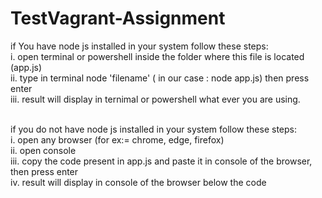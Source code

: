 # TestVagrant-Assignment

if You have node js installed in your system follow these steps:<br/>
   i. open terminal or powershell inside the folder where this file is located (app.js)<br/>
   ii. type in terminal node 'filename' ( in our case  : node app.js) then press enter <br/>
   iii. result will display in ternimal or powershell what ever you are using.<br/><br/>
   
if you do not have node js installed in your system follow these steps:<br/>
   i. open any browser  (for ex:= chrome, edge, firefox)<br/>
   ii. open console <br/>
   iii. copy the code present in app.js and paste it in console of the browser, then press enter <br/>
   iv. result will display in console of the browser below the code<br/><br/>
